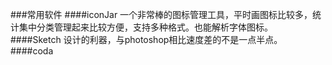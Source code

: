 ###常用软件
####iconJar
一个非常棒的图标管理工具，平时画图标比较多，统计集中分类管理起来比较方便，支持多种格式。也能解析字体图标。
####Sketch
设计的利器，与photoshop相比速度差的不是一点半点。
####coda





